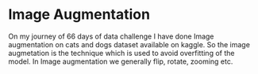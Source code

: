 # Image Augmentation
On my journey of 66 days of data challenge I have done Image augmentation on cats and dogs dataset available on kaggle. So the image augmetation is the technique which is used to avoid overfitting of the model. In Image augmentation we generally flip, rotate, zooming etc.

